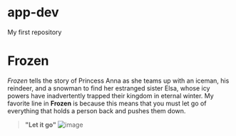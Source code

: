 # app-dev
My first repository
# Frozen 
*Frozen* tells the story of Princess Anna as she teams up with an iceman, his reindeer, and a snowman to find her estranged sister Elsa, whose icy powers have inadvertently trapped their kingdom in eternal winter.
My favorite line in **Frozen** is because this means that you must let go of everything that holds a person back and pushes them down. 
> **"Let it go"**
![image](https://lumiere-a.akamaihd.net/v1/images/ct_frozen_elsa_18466_22a50822.jpeg?region=0%2C0%2C600%2C600.jpeg)
